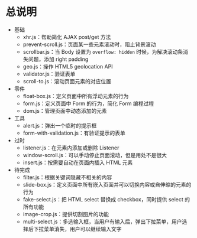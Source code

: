 # 总说明

* 基础
    * xhr.js：帮助简化 AJAX post/get 方法
    * prevent-scroll.js：页面某一些元素滚动时，阻止背景滚动
    * scrollbar.js：当 Body 设置为 `overflow: hidden` 时候，为解决滚动条消失问题，添加 right padding
    * geo.js：操作 HTML5 geolocation API
    * validator.js：验证表单
    * scroll-to.js：滚动页面元素的对应位置
* 零件
    * float-box.js：定义页面中所有浮动元素的行为
    * form.js：定义页面中 Form 的行为，简化 Form 编程过程
    * dom.js：管理页面中动态添加的元素
* 工具
    * alert.js：弹出一个临时的提示框
    * form-with-validation.js：有验证提示的表单
* 过时
    * listener.js：在元素内添加或删除 Listener
    * window-scroll.js：可以手动停止页面滚动，但是用处不是很大
    * insert.js：按需要自动在页面内插入 HTML 元素
* 待完成
    * filter.js：根据关键词隐藏不相关的内容
    * slide-box.js：定义页面中所有嵌入页面并可以切换内容或自伸缩的元素的行为
    * fake-select.js：把 HTML select 替换成 checkbox，同时提供 select 的所有功能
    * image-crop.js：提供切割图片的功能
    * multi-select.js：多选输入框，当用户有输入后，弹出下拉菜单，用户选择后下拉菜单消失，用户可以继续输入文字
